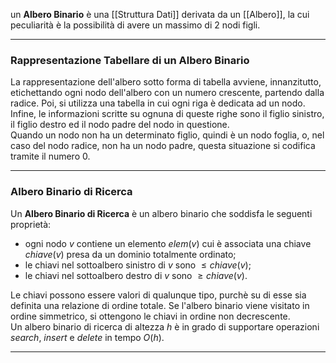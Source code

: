 un **Albero Binario** è una [[Struttura Dati]] derivata da un [[Albero]], la cui peculiarità è la possibilità di avere un massimo di $2$ nodi figli.<br />

------------------------------------------------------------

### Rappresentazione Tabellare di un Albero Binario ###
La rappresentazione dell'albero sotto forma di tabella avviene, innanzitutto, etichettando ogni nodo dell'albero con un numero crescente, partendo dalla radice. Poi, si utilizza una tabella in cui ogni riga è dedicata ad un nodo.<br />
Infine, le informazioni scritte su ognuna di queste righe sono il figlio sinistro, il figlio destro ed il nodo padre del nodo in questione.<br />
Quando un nodo non ha un determinato figlio, quindi è un nodo foglia, o, nel caso del nodo radice, non ha un nodo padre, questa situazione si codifica tramite il numero $0$.<br />

------------------------------------------------------------

### Albero Binario di Ricerca ###
Un **Albero Binario di Ricerca** è un albero binario che soddisfa le seguenti proprietà:
- ogni nodo $v$ contiene un elemento $elem(v)$ cui è associata una chiave $chiave(v)$ presa da un dominio totalmente ordinato;
- le chiavi nel sottoalbero sinistro di $v$ sono $\leq chiave(v)$;
- le chiavi nel sottoalbero destro di $v$ sono $\geq chiave(v)$.

Le chiavi possono essere valori di qualunque tipo, purchè su di esse sia definita una relazione di ordine totale. Se l'albero binario viene visitato in ordine simmetrico, si ottengono le chiavi in ordine non decrescente.<br />
Un albero binario di ricerca di altezza $h$ è in grado di supportare operazioni _search_, _insert_ e _delete_ in tempo $O(h)$.<br />

------------------------------------------------------------